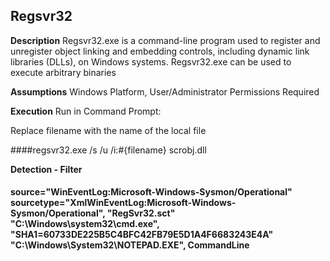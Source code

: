## Regsvr32

**Description**
Regsvr32.exe is a command-line program used to register and unregister object linking and embedding controls, including dynamic link libraries (DLLs), on Windows systems. Regsvr32.exe can be used to execute arbitrary binaries

**Assumptions**
Windows Platform, User/Administrator Permissions Required

**Execution**
Run in Command Prompt:

Replace filename with the name of the local file

####regsvr32.exe /s /u /i:#{filename} scrobj.dll

**Detection - Filter**
#### source="WinEventLog:Microsoft-Windows-Sysmon/Operational" sourcetype="XmlWinEventLog:Microsoft-Windows-Sysmon/Operational", "RegSvr32.sct" "C:\\Windows\\system32\\cmd.exe", "SHA1=60733DE225B5C4BFC42FB79E5D1A4F6683243E4A" "C:\\Windows\\System32\\NOTEPAD.EXE", CommandLine